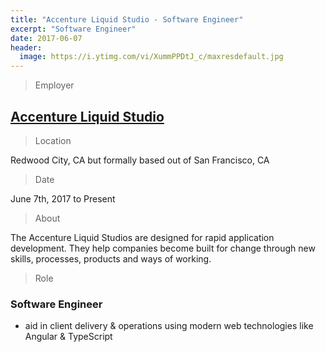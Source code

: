 ```yaml
---
title: "Accenture Liquid Studio - Software Engineer"
excerpt: "Software Engineer"
date: 2017-06-07
header:
  image: https://i.ytimg.com/vi/XummPPDtJ_c/maxresdefault.jpg
---
```


> Employer

## <a title="Accenture Liquid Studio" href="https://accenture.com/us-en/capability-rapid-application-development-studio" target="_blank">Accenture Liquid Studio</a>

> Location

Redwood City, CA but formally based out of San Francisco, CA

> Date

June 7th, 2017 to Present

> About

The Accenture Liquid Studios are designed for rapid application development. They help companies become built for change through new skills, processes, products and ways of working.

> Role

### Software Engineer

- aid in client delivery & operations using modern web technologies like Angular & TypeScript